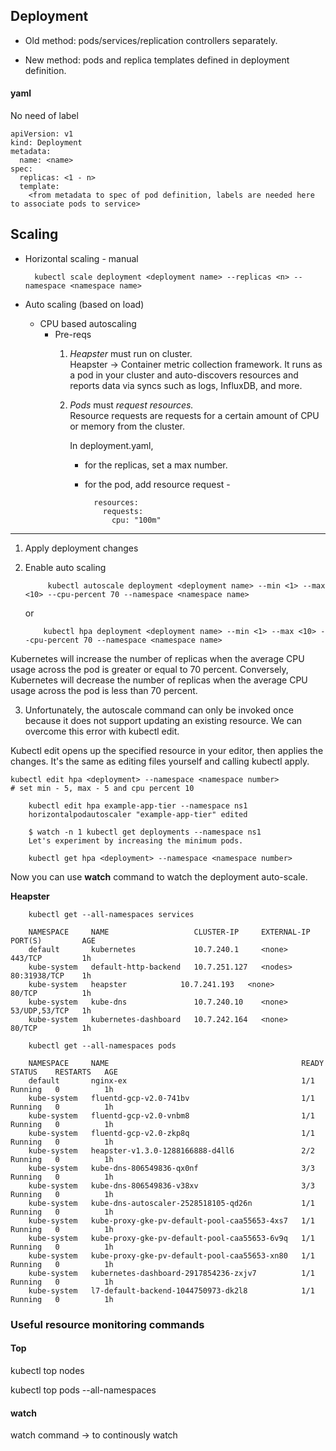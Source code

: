 ## Deployment

+ Old method: pods/services/replication controllers separately.

+ New method: pods and replica templates defined in deployment definition.

#### yaml

No need of label

	apiVersion: v1
	kind: Deployment
	metadata:
	  name: <name>
	spec:
	  replicas: <1 - n>
	  template:
	    <from metadata to spec of pod definition, labels are needed here to associate pods to service>

## Scaling

* Horizontal scaling -  manual

		kubectl scale deployment <deployment name> --replicas <n> --namespace <namespace name>

* Auto scaling (based on load)
	
	* CPU based autoscaling
		* Pre-reqs
			1. _Heapster_ must run on cluster.				
				Heapster -> Container metric collection framework. It runs as a pod in your cluster and auto-discovers resources and reports data via syncs such as logs, InfluxDB, and more.			
			2. _Pods_ must _request resources._				
				Resource requests are requests for a certain amount of CPU or memory from the cluster. 
				
				In deployment.yaml, 
				
				* for the replicas, set a max number.
				
				* for the pod, add resource request -
							
						resources:
						  requests:
						    cpu: "100m"

**********************

1. Apply deployment changes
2. Enable auto scaling

			kubectl autoscale deployment <deployment name> --min <1> --max <10> --cpu-percent 70 --namespace <namespace name>
	
	or
	
		   kubectl hpa deployment <deployment name> --min <1> --max <10> --cpu-percent 70 --namespace <namespace name>
		   
Kubernetes will increase the number of replicas when the average CPU usage across the pod is greater or equal to 70 percent. Conversely, Kubernetes will decrease the number of replicas when the average CPU usage across the pod is less than 70 percent.

3. Unfortunately, the autoscale command can only be invoked once because it does not support updating an existing resource. We can overcome this error with kubectl edit. 

Kubectl edit opens up the specified resource in your editor, then applies the changes. It's the same as editing files yourself and calling kubectl apply.

	kubectl edit hpa <deployment> --namespace <namespace number>
	# set min - 5, max - 5 and cpu percent 10
		
		kubectl edit hpa example-app-tier --namespace ns1
		horizontalpodautoscaler "example-app-tier" edited
		
		$ watch -n 1 kubectl get deployments --namespace ns1
		Let's experiment by increasing the minimum pods. 

		kubectl get hpa <deployment> --namespace <namespace number>
		
Now you can use __watch__ command to watch the deployment auto-scale. 

**Heapster**

		kubectl get --all-namespaces services
		
		NAMESPACE     NAME                   CLUSTER-IP     EXTERNAL-IP   PORT(S)         AGE
		default       kubernetes             10.7.240.1     <none>        443/TCP         1h
		kube-system   default-http-backend   10.7.251.127   <nodes>       80:31938/TCP    1h
		kube-system   heapster            10.7.241.193   <none>        80/TCP          1h
		kube-system   kube-dns               10.7.240.10    <none>        53/UDP,53/TCP   1h
		kube-system   kubernetes-dashboard   10.7.242.164   <none>        80/TCP          1h
		
		kubectl get --all-namespaces pods
		
		NAMESPACE     NAME                                           READY     STATUS    RESTARTS   AGE
		default       nginx-ex                                       1/1       Running   0          1h
		kube-system   fluentd-gcp-v2.0-741bv                         1/1       Running   0          1h
		kube-system   fluentd-gcp-v2.0-vnbm8                         1/1       Running   0          1h
		kube-system   fluentd-gcp-v2.0-zkp8q                         1/1       Running   0          1h
		kube-system   heapster-v1.3.0-1288166888-d4ll6               2/2       Running   0          1h
		kube-system   kube-dns-806549836-qx0nf                       3/3       Running   0          1h
		kube-system   kube-dns-806549836-v38xv                       3/3       Running   0          1h
		kube-system   kube-dns-autoscaler-2528518105-qd26n           1/1       Running   0          1h
		kube-system   kube-proxy-gke-pv-default-pool-caa55653-4xs7   1/1       Running   0          1h
		kube-system   kube-proxy-gke-pv-default-pool-caa55653-6v9q   1/1       Running   0          1h
		kube-system   kube-proxy-gke-pv-default-pool-caa55653-xn80   1/1       Running   0          1h
		kube-system   kubernetes-dashboard-2917854236-zxjv7          1/1       Running   0          1h
		kube-system   l7-default-backend-1044750973-dk2l8            1/1       Running   0          1h
		
		
### Useful resource monitoring commands
#### Top

kubectl top nodes

kubectl top pods --all-namespaces

#### watch

watch command -> to continously watch

